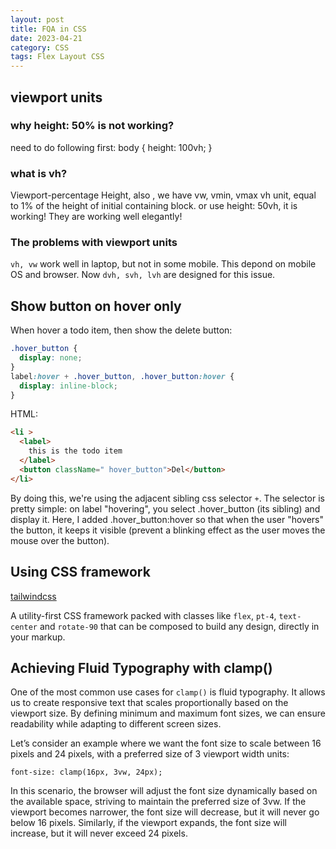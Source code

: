 ```yaml
---
layout: post
title: FQA in CSS
date: 2023-04-21
category: CSS
tags: Flex Layout CSS
---
```


## viewport units

### why height: 50% is not working? 
need to do following first: 
body {
height: 100vh; 
}

### what is vh? 
Viewport-percentage Height, also , we have vw, vmin, vmax
vh unit, equal to 1% of the height of initial containing block. 
or use height: 50vh, it is working! 
They are working well elegantly!

### The problems with viewport units
`vh, vw` work well in laptop, but not in some mobile. This depond on mobile OS and browser. Now `dvh, svh, lvh` are designed for this issue.



## Show button on hover only
When hover a todo item, then show the delete button: 
```css
.hover_button {
  display: none;
}
label:hover + .hover_button, .hover_button:hover {
  display: inline-block;
}
```
HTML:
```html
<li >
  <label>
    this is the todo item
  </label>
  <button className=" hover_button">Del</button>
</li>
```
By doing this, we're using the adjacent sibling css selector `+`. The selector is pretty simple: on label "hovering", you select .hover_button (its sibling) and display it. Here, I added .hover_button:hover so that when the user "hovers" the button, it keeps it visible (prevent a blinking effect as the user moves the mouse over the button).

## Using CSS framework
[tailwindcss](https://tailwindcss.com/)

A utility-first CSS framework packed with classes like `flex`, `pt-4`, `text-center` and `rotate-90` that can be composed to build any design, directly in your markup.

## Achieving Fluid Typography with clamp()

One of the most common use cases for `clamp()` is fluid typography. It allows us to create responsive text that scales proportionally based on the viewport size. By defining minimum and maximum font sizes, we can ensure readability while adapting to different screen sizes.

Let’s consider an example where we want the font size to scale between 16 pixels and 24 pixels, with a preferred size of 3 viewport width units:

`font-size: clamp(16px, 3vw, 24px);`

In this scenario, the browser will adjust the font size dynamically based on the available space, striving to maintain the preferred size of 3vw. If the viewport becomes narrower, the font size will decrease, but it will never go below 16 pixels. Similarly, if the viewport expands, the font size will increase, but it will never exceed 24 pixels.
